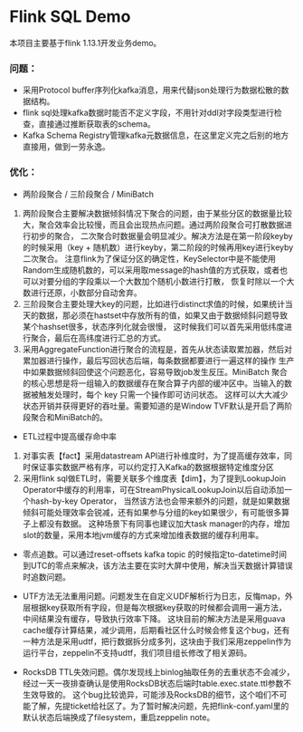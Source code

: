 # Flink SQL Demo

本项目主要基于flink 1.13.1开发业务demo。


### 问题：

- 采用Protocol buffer序列化kafka消息，用来代替json处理行为数据松散的数据结构。
- flink sql处理kafka数据时能否不定义字段，不用针对ddl对字段类型进行检查，直接通过推断获取表的schema。
- Kafka Schema Registry管理kafka元数据信息，在这里定义完之后别的地方直接用，做到一劳永逸。



### 优化：

- 两阶段聚合 / 三阶段聚合 / MiniBatch
1. 两阶段聚合主要解决数据倾斜情况下聚合的问题，由于某些分区的数据量比较大，聚合效率会比较慢，而且会出现热点问题。通过两阶段聚合可打散数据进行初步的聚合，
   二次聚合时数据量会明显减少。解决方法是在第一阶段keyby的时候采用（key + 随机数）进行keyby，第二阶段的时候再用key进行keyby二次聚合。
   注意flink为了保证分区的确定性，KeySelector中是不能使用Random生成随机数的，可以采用取message的hash值的方式获取，或者也可以对要分组的字段乘以一个大数加个随机小数进行打散，
   恢复时除以一个大数进行还原，小数部分自动舍弃。
2. 三阶段聚合主要处理大key的问题，比如进行distinct求值的时候，如果统计当天的数据，那必须在hastset中存放所有的值，如果又由于数据倾斜问题导致某个hashset很多，状态序列化就会很慢，
   这时候我们可以首先采用低纬度进行聚合，最后在高纬度进行汇总的方式。
3. 采用AggregateFunction进行聚合的流程是，首先从状态读取累加器，然后对累加器进行操作，最后写回状态后端，每条数据都要进行一遍这样的操作
   生产中如果数据倾斜回使这个问题恶化，容易导致job发生反压。MiniBatch 聚合的核心思想是将一组输入的数据缓存在聚合算子内部的缓冲区中。当输入的数据被触发处理时，每个 key 只需一个操作即可访问状态。
   这样可以大大减少状态开销并获得更好的吞吐量。需要知道的是Window TVF默认是开启了两阶段聚合和MiniBatch的。
   
- ETL过程中提高缓存命中率
1. 对事实表【fact】采用datastream API进行补维度时，为了提高缓存效率，同时保证事实数据严格有序，可以约定打入Kafka的数据根据特定维度分区
2. 采用flink sql做ETL时，需要关联多个维度表【dim】，为了提到LookupJoin Operator中缓存的利用率，可在StreamPhysicalLookupJoin以后自动添加一个hash-by-key Operator，
   当然该方法也会带来额外的问题，就是如果数据倾斜可能处理效率会锐减，还有如果参与分组的key如果很少，有可能很多算子上都没有数据。
   这种场景下有同事也建议加大task manager的内存，增加slot的数量，采用本地jvm缓存的方式来增加维表数据的缓存利用率。
   
- 零点追数。可以通过reset-offsets kafka topic 的时候指定to-datetime时间到UTC的零点来解决，该方法主要在实时大屏中使用，解决当天数据计算错误时追数问题。
  
- UTF方法无法重用问题。问题发生在自定义UDF解析行为日志，反悔map，外层根据key获取所有字段，但是每次根据key获取的时候都会调用一遍方法，中间结果没有缓存，导致执行效率下降。
  这块目前的解决方法是采用guava cache缓存计算结果，减少调用，后期看社区什么时候会修复这个bug，还有一种方法是采用udtf，把行数据拆分成多列，这块由于我们采用zeppelin作为运行平台，zeppelin不支持udtf，我们项目组长修改了相关源码。

- RocksDB TTL失效问题。偶尔发现线上binlog抽取任务的去重状态不会减少，经过一天一夜排查确认是使用RocksDB状态后端时table.exec.state.ttl参数不生效导致的。
  这个bug比较诡异，可能涉及RocksDB的细节，这个咱们不可能了解，先提ticket给社区了。为了暂时解决问题，先把flink-conf.yaml里的默认状态后端换成了filesystem，重启zeppelin note。